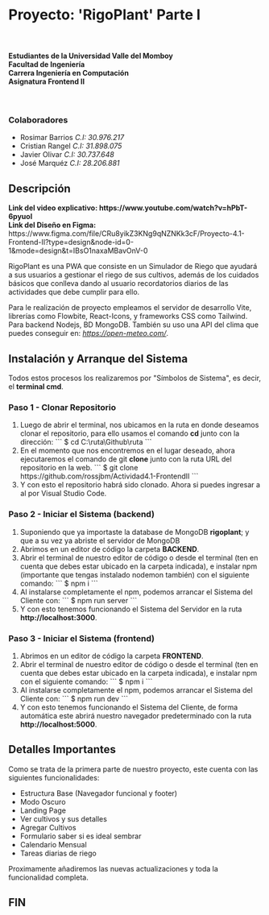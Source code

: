 # Proyecto: 'RigoPlant' Parte I
<br><h4>
Estudiantes de la Universidad Valle del Momboy<br>
Facultad de Ingeniería<br>
Carrera Ingeniería en Computación<br>
Asignatura Frontend II<br>
</h4>
<br>
<h3>Colaboradores
</h3>
<ul>
<li>Rosimar Barrios  <i>C.I: 30.976.217</i></li>
<li>Cristian Rangel  <i>C.I: 31.898.075</i></li>
<li>Javier Olivar  <i>C.I: 30.737.648</i></li>
<li>José Marquéz  <i>C.I: 28.206.881</i></li>
</ul>


<h2>Descripción</h2>
<b>Link del video explicativo: https://www.youtube.com/watch?v=hPbT-6pyuoI</b><br>
<b>Link del Diseño en Figma:</b> https://www.figma.com/file/CRu8yikZ3KNg9qNZNKk3cF/Proyecto-4.1-Frontend-II?type=design&node-id=0-1&mode=design&t=IBsO1naxaMBavOnV-0<br>

RigoPlant es una PWA que consiste en un Simulador de Riego que ayudará a sus usuarios a gestionar el riego de sus cultivos, además de los cuidados básicos que conlleva dando al usuario recordatorios diarios de las actividades que debe cumplir para ello.

Para le realización de proyecto empleamos el servidor de desarrollo Vite, librerías como Flowbite, React-Icons, y frameworks CSS como Tailwind. Para backend Nodejs, BD MongoDB. También su uso una API del clima que puedes conseguir en: <i>https://open-meteo.com/</i>.


<h2>Instalación y Arranque del Sistema</h2>
Todos estos procesos los realizaremos por "Símbolos de Sistema", es decir, el <b>terminal cmd</b>.

<h3>Paso 1 - Clonar Repositorio</h3>
<ol>
	<li>Luego de abrir el terminal, nos ubicamos en la ruta en donde deseamos clonar el repositorio, para ello usamos el comando <b>cd</b> junto con la dirección:
	```
	$ cd C:\ruta\Github\ruta
	```</li>
	<li>En el momento que nos encontremos en el lugar deseado, ahora ejecutaremos el comando de git <b>clone</b> junto con la ruta URL del repositorio en la web.
	```
	$ git clone https://github.com/rossjbm/Actividad4.1-FrontendII
	```</li> 
	<li>Y con esto el repositorio habrá sido clonado. Ahora si puedes ingresar a al por Visual Studio Code.</li>
</ol>
<h3>Paso 2 - Iniciar el Sistema (backend)</h3>
<ol>
	<li>Suponiendo que ya importaste la database de MongoDB <b>rigoplant</b>; y que a su vez ya abriste el servidor de MongoDB</li>
	<li>Abrimos en un editor de código la carpeta <b>BACKEND</b>.</li>
	<li>Abrir el terminal de nuestro editor de código o desde el terminal (ten en cuenta que debes estar ubicado en la carpeta indicada), e instalar npm (importante que tengas instalado nodemon también) con el siguiente comando:
	```
	$ npm i
	```</li> 
	<li>Al instalarse completamente el npm, podemos arrancar el Sistema del Cliente con:
	```
	$ npm run server
	```</li> 
	<li>Y con esto tenemos funcionando el Sistema del Servidor en la ruta <b>http://localhost:3000</b>.</li>
</ol>
<h3>Paso 3 - Iniciar el Sistema (frontend)</h3>
<ol>
	<li>Abrimos en un editor de código la carpeta <b>FRONTEND</b>.</li>
	<li>Abrir el terminal de nuestro editor de código o desde el terminal (ten en cuenta que debes estar ubicado en la carpeta indicada), e instalar npm con el siguiente comando:
	```
	$ npm i
	```</li> 
	<li>Al instalarse completamente el npm, podemos arrancar el Sistema del Cliente con:
	```
	$ npm run dev
	```</li> 
	<li>Y con esto tenemos funcionando el Sistema del Cliente, de forma automática este abrirá nuestro navegador predeterminado con la ruta <b>http://localhost:5000</b>.</li>
</ol>

<h2>Detalles Importantes</h2>
Como se trata de la primera parte de nuestro proyecto, este cuenta con las siguientes funcionalidades:
<ul>
<li>Estructura Base (Navegador funcional y footer)</li>
<li>Modo Oscuro</li>
<li>Landing Page</li>
<li>Ver cultivos y sus detalles</li>
<li>Agregar Cultivos</li>
<li>Formulario saber si es ideal sembrar</li>
<li>Calendario Mensual</li>
<li>Tareas diarias de riego</li>
</ul>

Proximamente añadiremos las nuevas actualizaciones y toda la funcionalidad completa.


<h2>FIN</h2>
